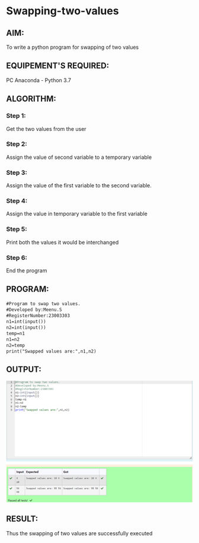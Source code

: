 # Swapping-two-values
## AIM:
To write a python program for swapping of two values
## EQUIPEMENT'S REQUIRED: 
PC
Anaconda - Python 3.7
## ALGORITHM: 
### Step 1:
Get the two values from the user
### Step 2: 
Assign the value of second variable to a temporary variable 
### Step 3: 
Assign the value of the first variable to the second variable.
### Step 4:  
Assign the value in temporary variable to the first variable
### Step 5: 
Print both the values it would be interchanged
### Step 6: 
End the program
## PROGRAM:
~~~
#Program to swap two values.
#Developed by:Meenu.S 
#RegisterNumber:23003303
n1=int(input())
n2=int(input())
temp=n1
n1=n2
n2=temp
print("Swapped values are:",n1,n2)
~~~
## OUTPUT:
![output](<python exp-1.png>)

## RESULT:
Thus the swapping of two values are successfully executed




